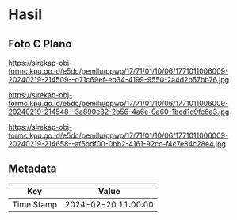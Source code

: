 # Hasil

## Foto C Plano

https://sirekap-obj-formc.kpu.go.id/e5dc/pemilu/ppwp/17/71/01/10/06/1771011006009-20240219-214509--d71c69ef-eb34-4199-9550-2a4d2b57bb76.jpg

https://sirekap-obj-formc.kpu.go.id/e5dc/pemilu/ppwp/17/71/01/10/06/1771011006009-20240219-214548--3a890e32-2b56-4a6e-9a60-1bcd1d9fe6a3.jpg

https://sirekap-obj-formc.kpu.go.id/e5dc/pemilu/ppwp/17/71/01/10/06/1771011006009-20240219-214658--af5bdf00-0bb2-4161-92cc-f4c7e84c28e4.jpg


## Metadata

| Key        | Value               |
| ---------- | ------------------- |
| Time Stamp | 2024-02-20 11:00:00 |



